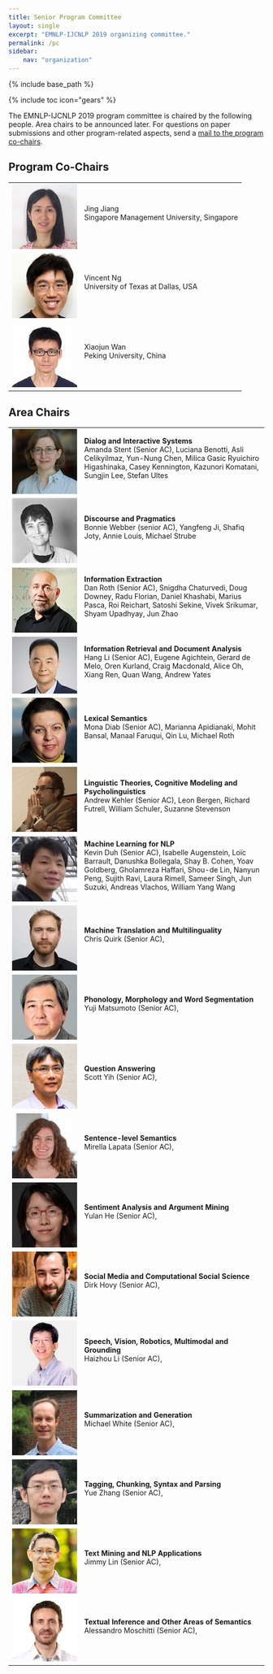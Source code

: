 ```yaml
---
title: Senior Program Committee
layout: single
excerpt: "EMNLP-IJCNLP 2019 organizing committee."
permalink: /pc
sidebar: 
    nav: "organization"
---
```

{% include base_path %}

{% include toc icon="gears" %}

The EMNLP-IJCNLP 2019 program committee is chaired by the following people. Area chairs to be announced later. For questions on paper submissions and other program-related aspects, send a <a href="mailto:emnlp-ijcnlp-2019-program-chairs@googlegroups.com">mail to the program co-chairs</a>.



## Program Co-Chairs

<table>
<tr>
<td width="128px"><img src="/assets/images/organizers/jing_jiang.jpg"></td>
<td>Jing Jiang<br>
Singapore Management University, Singapore<br>
&nbsp;</td>
</tr>
<tr>
<td><img src="/assets/images/organizers/vincent_ng.jpg"></td>
<td>Vincent Ng<br>
University of Texas at Dallas, USA<br>
&nbsp;</td>
</tr>
<tr>
<td><img src="/assets/images/organizers/xiaojun_wan.jpg"></td>
<td>Xiaojun Wan<br>
Peking University, China<br>
&nbsp;</td>
</tr>
</table>



## Area Chairs 

<table>
<tr>
<td width="128px" valign="top"><img src="/assets/images/organizers/amanda_stent.jpg"></td>
<td><b>Dialog and Interactive Systems</b><br>
Amanda Stent (Senior AC), Luciana Benotti, Asli Celikyilmaz, Yun-Nung Chen, Milica Gasic
Ryuichiro Higashinaka, Casey Kennington, Kazunori Komatani, Sungjin Lee, Stefan Ultes<br>
&nbsp;</td>
</tr>
<tr>
<td valign="top"><img src="/assets/images/organizers/bonnie_webber.jpg"></td>
<td><b>Discourse and Pragmatics</b><br>
Bonnie Webber (senior AC), Yangfeng Ji, Shafiq Joty, Annie Louis, Michael Strube<br>
&nbsp;</td>
</tr>
<tr>
<td valign="top"><img src="/assets/images/organizers/dan_roth.jpg"></td>
<td><b>Information Extraction</b><br>
Dan Roth (Senior AC), Snigdha Chaturvedi, Doug Downey, Radu Florian, Daniel Khashabi, Marius Pasca, Roi Reichart, Satoshi Sekine, Vivek Srikumar, Shyam Upadhyay, Jun Zhao<br>
&nbsp;</td>
</tr>

<tr>
<td valign="top"><img src="/assets/images/organizers/hang_li.jpg"></td>
<td><b>Information Retrieval and Document Analysis</b><br>
Hang Li (Senior AC), Eugene Agichtein, Gerard de Melo, Oren Kurland, Craig Macdonald, Alice Oh, Xiang Ren, Quan Wang, Andrew Yates<br>
&nbsp;</td>
</tr>
<tr>
<td valign="top"><img src="/assets/images/organizers/mona_diab.jpg"></td>
<td><b>Lexical Semantics</b><br>
Mona Diab (Senior AC), Marianna Apidianaki, Mohit Bansal, Manaal Faruqui, Qin Lu, Michael Roth<br>
&nbsp;</td>
</tr>
<tr>
<td valign="top"><img src="/assets/images/organizers/andrew_kehler.jpg"></td>
<td><b>Linguistic Theories, Cognitive Modeling and Psycholinguistics</b><br>
Andrew Kehler (Senior AC), Leon Bergen, Richard Futrell, William Schuler, Suzanne Stevenson<br>
&nbsp;</td>
</tr>

<tr>
<td valign="top"><img src="/assets/images/organizers/kevin_duh.jpg"></td>
<td><b>Machine Learning for NLP</b><br>
Kevin Duh (Senior AC), Isabelle Augenstein, Lo&iuml;c Barrault, Danushka Bollegala, Shay B. Cohen, Yoav Goldberg, Gholamreza Haffari, Shou-de Lin, Nanyun Peng, Sujith Ravi, Laura Rimell, Sameer Singh, Jun Suzuki, Andreas Vlachos, William Yang Wang<br>
&nbsp;</td>
</tr>
<tr>
<td valign="top"><img src="/assets/images/organizers/chris_quirk.jpg"></td>
<td><b>Machine Translation and Multilinguality</b><br>
Chris Quirk (Senior AC), <br>
&nbsp;</td>
</tr>
<tr>
<td valign="top"><img src="/assets/images/organizers/yuji_matsumoto.jpg"></td>
<td><b>Phonology, Morphology and Word Segmentation</b><br>
Yuji Matsumoto (Senior AC), <br>
&nbsp;</td>
</tr>

<tr>
<td valign="top"><img src="/assets/images/organizers/scott_yih.jpg"></td>
<td><b>Question Answering</b><br>
Scott Yih (Senior AC), <br>
&nbsp;</td>
</tr>
<tr>
<td valign="top"><img src="/assets/images/organizers/mirella_lapata.jpg"></td>
<td><b>Sentence-level Semantics</b><br>
Mirella Lapata (Senior AC), <br>
&nbsp;</td>
</tr>
<tr>
<td valign="top"><img src="/assets/images/organizers/yulan_he.jpg"></td>
<td><b>Sentiment Analysis and Argument Mining</b><br>
Yulan He (Senior AC), <br>
&nbsp;</td>
</tr>

<tr>
<td valign="top"><img src="/assets/images/organizers/dirk_hovy.jpg"></td>
<td><b>Social Media and Computational Social Science</b><br>
Dirk Hovy (Senior AC), <br>
&nbsp;</td>
</tr>
<tr>
<td valign="top"><img src="/assets/images/organizers/haizhou_li.jpg"></td>
<td><b>Speech, Vision, Robotics, Multimodal and Grounding</b><br>
Haizhou Li (Senior AC), <br>
&nbsp;</td>
</tr>
<tr>
<td valign="top"><img src="/assets/images/organizers/michael_white.jpg"></td>
<td><b>Summarization and Generation</b><br>
Michael White (Senior AC), <br>
&nbsp;</td>
</tr>

<tr>
<td valign="top"><img src="/assets/images/organizers/yue_zhang.jpg"></td>
<td><b>Tagging, Chunking, Syntax and Parsing</b><br>
Yue Zhang (Senior AC), <br>
&nbsp;</td>
</tr>
<tr>
<td valign="top"><img src="/assets/images/organizers/jimmy_lin.jpg"></td>
<td><b>Text Mining and NLP Applications</b><br>
Jimmy Lin (Senior AC), <br>
&nbsp;</td>
</tr>
<tr>
<td valign="top"><img src="/assets/images/organizers/alessandro_moschitti.jpg"></td>
<td><b>Textual Inference and Other Areas of Semantics</b><br>
Alessandro Moschitti (Senior AC), <br>
&nbsp;</td>
</tr>
</table>




